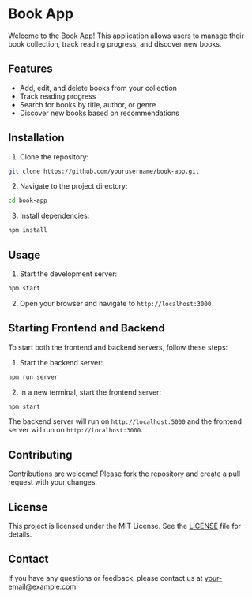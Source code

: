 # Book App

Welcome to the Book App! This application allows users to manage their book collection, track reading progress, and discover new books.

## Features

- Add, edit, and delete books from your collection
- Track reading progress
- Search for books by title, author, or genre
- Discover new books based on recommendations

## Installation

1. Clone the repository:

```sh
git clone https://github.com/yourusername/book-app.git
```

2. Navigate to the project directory:

```sh
cd book-app
```

3. Install dependencies:

```sh
npm install
```

## Usage

1. Start the development server:

```sh
npm start
```

2. Open your browser and navigate to `http://localhost:3000`

## Starting Frontend and Backend

To start both the frontend and backend servers, follow these steps:

1. Start the backend server:

```sh
npm run server
```

2. In a new terminal, start the frontend server:

```sh
npm start
```

The backend server will run on `http://localhost:5000` and the frontend server will run on `http://localhost:3000`.

## Contributing

Contributions are welcome! Please fork the repository and create a pull request with your changes.

## License

This project is licensed under the MIT License. See the [LICENSE](LICENSE) file for details.

## Contact

If you have any questions or feedback, please contact us at [your-email@example.com](mailto:your-email@example.com).
